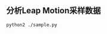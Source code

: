 分析Leap Motion采样数据
-------------------------------------------------------------------------------

```
python2 ./sample.py
```
